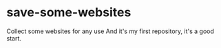# save-some-websites
Collect some websites for any use
And it's my first repository, it's a good start.

